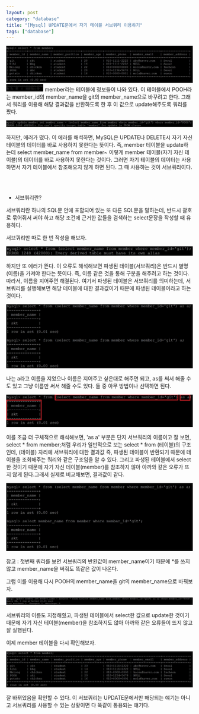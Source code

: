 ```yaml
---
layout: post
category: "database"
title: "[Mysql] UPDATE문에서 자기 테이블 서브쿼리 이용하기"
tags: ["database"]
---
```

![0](https://raw.githubusercontent.com/P00HP00H/P00HP00H.github.io/6e9a8d784a05818791b6642b02104318ad70b065/img/subquery/0.JPG)
<img src="https://raw.githubusercontent.com/P00HP00H/P00HP00H.github.io/6e9a8d784a05818791b6642b02104318ad70b065/img/subquery/0.JPG" width="100px">
member라는 테이블에 정보들이 나와 있다. 이 테이블에서 POOH라는 member_id의 member_name을 git의 member_name으로 바꾸려고 한다. 그래서 쿼리를 이용해 해당 결과값을 반환하도록 한 후 이 값으로 update해주도록 쿼리를 짰다.

![1](https://raw.githubusercontent.com/P00HP00H/P00HP00H.github.io/6e9a8d784a05818791b6642b02104318ad70b065/img/subquery/1.JPG)

하지만, 에러가 떴다. 이 에러를 해석하면, MySQL은 UPDATE나 DELETE시 자기 자신 테이블의 데이터를 바로 사용하지 못한다는 뜻이다. 즉, member 테이블을 update하는데 select member_name from member~ 이렇게 member 테이블(자기 자신 테이블)의 데이터를 바로 사용하지 못한다는 것이다. 그러면 자기 테이블의 데이터는 사용하면서 자기 테이블에서 참조해오지 않게 하면 된다. 그 때 사용하는 것이 서브쿼리이다.

<br><br>

-  서브쿼리란?

서브쿼리란 하나의 SQL문 안에 포함되어 있는 또 다른 SQL문을 말하는데, 반드시 괄호로 묶어줘서 써야 하고 해당 조건에 근거한 값들을 검색하는 select문장을 작성할 때 유용하다. 

서브쿼리만 따로 한 번 작성을 해보자.

![5](https://raw.githubusercontent.com/P00HP00H/P00HP00H.github.io/6e9a8d784a05818791b6642b02104318ad70b065/img/subquery/5.JPG)

하지만 또 에러가 뜬다. 이 오류도 해석해보면 파생된 테이블(서브쿼리)은 반드시 별명(이름)을 가져야 한다는 뜻이다. 즉, 이름 같은 것을 통해 구분을 해주려고 하는 것이다. 따라서, 이름을 지어주면 해결된다. 여기서 파생된 테이블은 서브쿼리를 의미하는데, 서브쿼리를 실행해보면 해당 테이블에 대한 결과값이기 때문에 파생된 테이블이라고 하는 것이다.

![6](https://raw.githubusercontent.com/P00HP00H/P00HP00H.github.io/6e9a8d784a05818791b6642b02104318ad70b065/img/subquery/6.JPG)

나는 a라고 이름을 지었으나 이름은 지어주고 싶은대로 해주면 되고, as를 써서 해줄 수도 있고 그냥 이름만 써서 해줄 수도 있다. 둘 중 아무 방법이나 선택하면 된다.

![해석](https://raw.githubusercontent.com/P00HP00H/P00HP00H.github.io/6e9a8d784a05818791b6642b02104318ad70b065/img/subquery/%ED%95%B4%EC%84%9D.JPG)

이를 조금 더 구체적으로 해석해보면, 'as a' 부분은 단지 서브쿼리의 이름이고 잘 보면, select * from member;처럼 우리가 일반적으로 보는 select * from (테이블)의 구조인데, (테이블) 자리에 서브쿼리에 대한 결과값 즉, 파생된 테이블이 반환되기 때문에 테이블을 조회해주는 쿼리와 같은 구조임을 알 수 있다. 그리고 파생된 테이블에서 select한 것이기 때문에 자기 자신 테이블(member)를 참조하지 않아 아까와 같은 오류가 뜨지 않게 된다.그래서 실제로 비교해보면, 결과값이 같다.

![8](https://raw.githubusercontent.com/P00HP00H/P00HP00H.github.io/6e9a8d784a05818791b6642b02104318ad70b065/img/subquery/8.JPG)

참고 : 첫번째 쿼리를 보면 서브쿼리의 반환값이 member_name이기 때문에 *를 쓰지 않고 member_name을 써줘도 똑같은 값이 나온다.

그럼 이를 이용해 다시 POOH의 member_name을 git의 member_name으로 바꿔보자.

![4](https://raw.githubusercontent.com/P00HP00H/P00HP00H.github.io/6e9a8d784a05818791b6642b02104318ad70b065/img/subquery/4.JPG)

서브쿼리의 이름도 지정해줬고, 파생된 테이블에서 select한 값으로 update한 것이기 때문에 자기 자신 테이블(member)을 참조하지도 않아 아까와 같은 오류들이 뜨지 않고 잘 실행된다.

이제 member 테이블을 다시 확인해보자. 

![7](https://raw.githubusercontent.com/P00HP00H/P00HP00H.github.io/6e9a8d784a05818791b6642b02104318ad70b065/img/subquery/7.JPG)

잘 바뀌었음을 확인할 수 있다. 이 서브쿼리는 UPDATE문에서만 해당되는 얘기는 아니고 서브쿼리를 사용할 수 있는 상황이면 다 똑같이 통용되는 얘기다.
